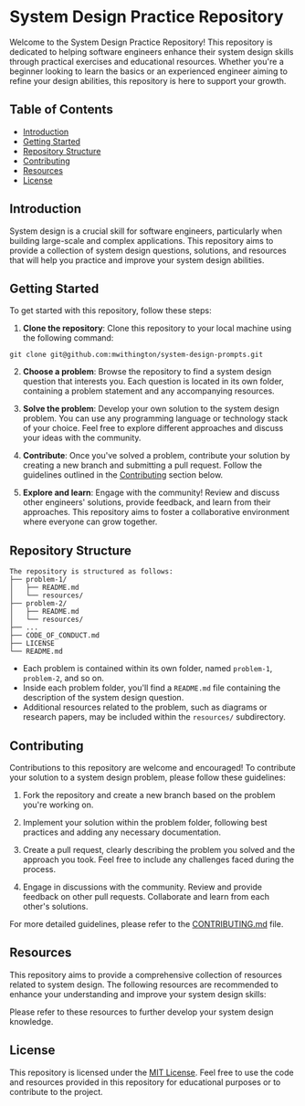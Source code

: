 # System Design Practice Repository

Welcome to the System Design Practice Repository! This repository is dedicated to helping software engineers enhance their system design skills through practical exercises and educational resources. Whether you're a beginner looking to learn the basics or an experienced engineer aiming to refine your design abilities, this repository is here to support your growth.

## Table of Contents

- [Introduction](#introduction)
- [Getting Started](#getting-started)
- [Repository Structure](#repository-structure)
- [Contributing](#contributing)
- [Resources](#resources)
- [License](#license)

## Introduction

System design is a crucial skill for software engineers, particularly when building large-scale and complex applications. This repository aims to provide a collection of system design questions, solutions, and resources that will help you practice and improve your system design abilities.

## Getting Started

To get started with this repository, follow these steps:

1. **Clone the repository**: Clone this repository to your local machine using the following command:

```git clone git@github.com:mwithington/system-design-prompts.git```

2. **Choose a problem**: Browse the repository to find a system design question that interests you. Each question is located in its own folder, containing a problem statement and any accompanying resources.

3. **Solve the problem**: Develop your own solution to the system design problem. You can use any programming language or technology stack of your choice. Feel free to explore different approaches and discuss your ideas with the community.

4. **Contribute**: Once you've solved a problem, contribute your solution by creating a new branch and submitting a pull request. Follow the guidelines outlined in the [Contributing](#contributing) section below.

5. **Explore and learn**: Engage with the community! Review and discuss other engineers' solutions, provide feedback, and learn from their approaches. This repository aims to foster a collaborative environment where everyone can grow together.

## Repository Structure

```
The repository is structured as follows:
├── problem-1/
│   ├── README.md
│   └── resources/
├── problem-2/
│   ├── README.md
│   └── resources/
├── ...
├── CODE_OF_CONDUCT.md
├── LICENSE
└── README.md
```

- Each problem is contained within its own folder, named `problem-1`, `problem-2`, and so on.
- Inside each problem folder, you'll find a `README.md` file containing the description of the system design question.
- Additional resources related to the problem, such as diagrams or research papers, may be included within the `resources/` subdirectory.

## Contributing

Contributions to this repository are welcome and encouraged! To contribute your solution to a system design problem, please follow these guidelines:

1. Fork the repository and create a new branch based on the problem you're working on.

2. Implement your solution within the problem folder, following best practices and adding any necessary documentation.

3. Create a pull request, clearly describing the problem you solved and the approach you took. Feel free to include any challenges faced during the process.

4. Engage in discussions with the community. Review and provide feedback on other pull requests. Collaborate and learn from each other's solutions.

For more detailed guidelines, please refer to the [CONTRIBUTING.md](CONTRIBUTING.md) file.

## Resources

This repository aims to provide a comprehensive collection of resources related to system design. The following resources are recommended to enhance your understanding and improve your system design skills:

Please refer to these resources to further develop your system design knowledge.


## License

This repository is licensed under the [MIT License](LICENSE). Feel free to use the code and resources provided in this repository for educational purposes or to contribute to the project.

